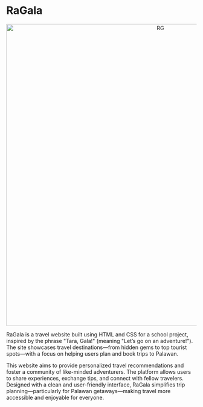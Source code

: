 # RaGala

<p align="center">
  <img src="RaGala.png" alt="RG"  width="800">
</p>

RaGala is a travel website built using HTML and CSS for a school project, inspired by the phrase "Tara, Gala!" (meaning "Let’s go on an adventure!"). The site showcases travel destinations—from hidden gems to top tourist spots—with a focus on helping users plan and book trips to Palawan.

This website aims to provide personalized travel recommendations and foster a community of like-minded adventurers. The platform allows users to share experiences, exchange tips, and connect with fellow travelers. Designed with a clean and user-friendly interface, RaGala simplifies trip planning—particularly for Palawan getaways—making travel more accessible and enjoyable for everyone.
